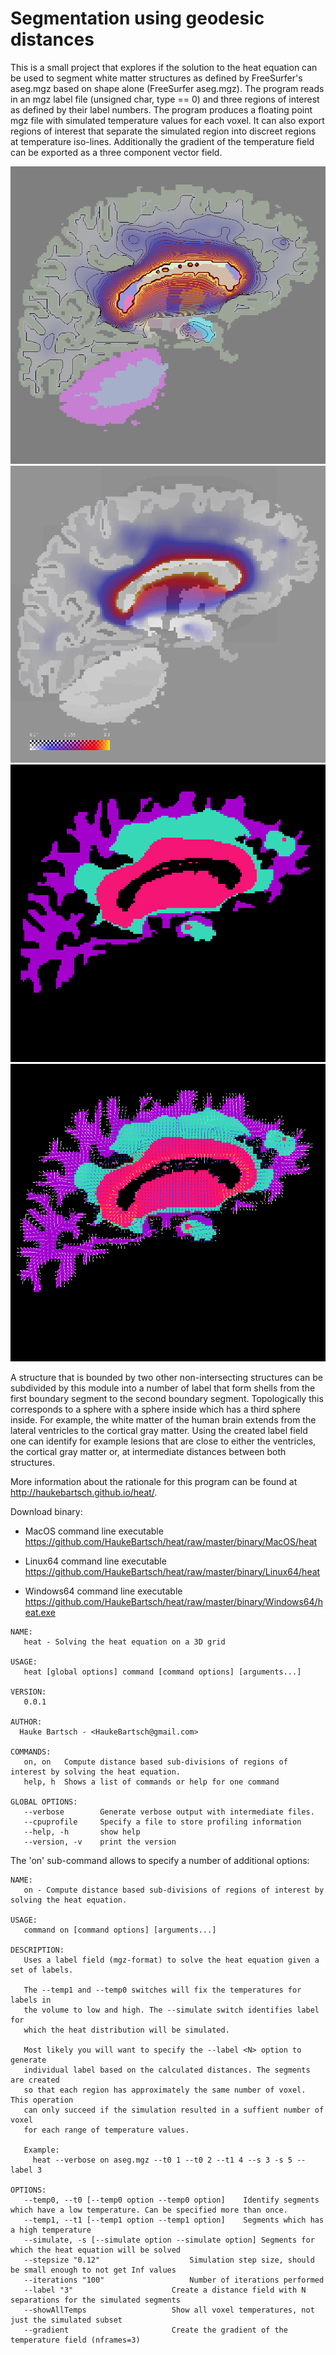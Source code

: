 Segmentation using geodesic distances
======================================

This is a small project that explores if the solution to the heat equation can be
used to segment white matter structures as defined by FreeSurfer's aseg.mgz based 
on shape alone (FreeSurfer aseg.mgz). The program reads in an mgz label
file (unsigned char, type == 0) and three regions of interest as defined by their label
numbers. The program produces a floating point mgz file with simulated temperature values
for each voxel. It can also export regions of interest that separate the simulated region
into discreet regions at temperature iso-lines. Additionally the gradient of the temperature
field can be exported as a three component vector field.

![Saggittal slice with heat distribution as color overlay and iso-lines](/images/freesurfer.png) 
![Saggittal slice with heat distribution only (yellow, red to blue)](/images/heatdistribution.png) 
![Saggittal slice with calculated distance label from ventricular space (red, green, magenta)](/images/label.png) 
![Saggittal slice with distance label and calculated gradient field](/images/gradient.png) 


A structure that is bounded by two other non-intersecting structures can be subdivided
by this module into a number of label that form shells from the first boundary segment
to the second boundary segment. Topologically this corresponds to a sphere with a sphere 
inside which has a third sphere inside. For example, the white matter of the human brain extends
from the lateral ventricles to the cortical gray matter. Using the created label field
one can identify for example lesions that are close to either the ventricles, the cortical
gray matter or, at intermediate distances between both structures.

More information about the rationale for this program can be found at http://haukebartsch.github.io/heat/.

Download binary:

  * MacOS command line executable
    https://github.com/HaukeBartsch/heat/raw/master/binary/MacOS/heat

  * Linux64 command line executable
    https://github.com/HaukeBartsch/heat/raw/master/binary/Linux64/heat

  * Windows64 command line executable
    https://github.com/HaukeBartsch/heat/raw/master/binary/Windows64/heat.exe

```
NAME:
   heat - Solving the heat equation on a 3D grid

USAGE:
   heat [global options] command [command options] [arguments...]

VERSION:
   0.0.1

AUTHOR:
  Hauke Bartsch - <HaukeBartsch@gmail.com>

COMMANDS:
   on, on	Compute distance based sub-divisions of regions of interest by solving the heat equation.
   help, h	Shows a list of commands or help for one command
   
GLOBAL OPTIONS:
   --verbose		Generate verbose output with intermediate files.
   --cpuprofile 	Specify a file to store profiling information
   --help, -h		show help
   --version, -v	print the version
```

The 'on' sub-command allows to specify a number of additional options:

```
NAME:
   on - Compute distance based sub-divisions of regions of interest by solving the heat equation.

USAGE:
   command on [command options] [arguments...]

DESCRIPTION:
   Uses a label field (mgz-format) to solve the heat equation given a set of labels.

   The --temp1 and --temp0 switches will fix the temperatures for labels in
   the volume to low and high. The --simulate switch identifies label for
   which the heat distribution will be simulated.

   Most likely you will want to specify the --label <N> option to generate
   individual label based on the calculated distances. The segments are created
   so that each region has approximately the same number of voxel. This operation
   can only succeed if the simulation resulted in a suffient number of voxel
   for each range of temperature values.

   Example:
     heat --verbose on aseg.mgz --t0 1 --t0 2 --t1 4 --s 3 -s 5 --label 3

OPTIONS:
   --temp0, --t0 [--temp0 option --temp0 option]	Identify segments which have a low temperature. Can be specified more than once.
   --temp1, --t1 [--temp1 option --temp1 option]	Segments which has a high temperature
   --simulate, -s [--simulate option --simulate option]	Segments for which the heat equation will be solved
   --stepsize "0.12"					Simulation step size, should be small enough to not get Inf values
   --iterations "100"					Number of iterations performed
   --label "3"						Create a distance field with N separations for the simulated segments
   --showAllTemps					Show all voxel temperatures, not just the simulated subset
   --gradient						Create the gradient of the temperature field (nframes=3)
```
